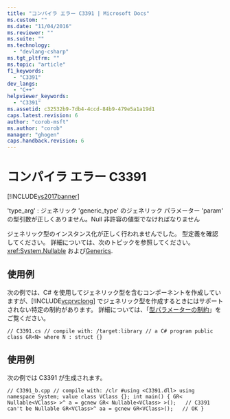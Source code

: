 ```yaml
---
title: "コンパイラ エラー C3391 | Microsoft Docs"
ms.custom: ""
ms.date: "11/04/2016"
ms.reviewer: ""
ms.suite: ""
ms.technology: 
  - "devlang-csharp"
ms.tgt_pltfrm: ""
ms.topic: "article"
f1_keywords: 
  - "C3391"
dev_langs: 
  - "C++"
helpviewer_keywords: 
  - "C3391"
ms.assetid: c32532b9-7db4-4ccd-84b9-479e5a1a19d1
caps.latest.revision: 6
author: "corob-msft"
ms.author: "corob"
manager: "ghogen"
caps.handback.revision: 6
---
```

# コンパイラ エラー C3391
[!INCLUDE[vs2017banner](../../assembler/inline/includes/vs2017banner.md)]

'type\_arg' : ジェネリック 'generic\_type' のジェネリック パラメーター 'param' の型引数が正しくありません。Null 非許容の値型でなければなりません  
  
 ジェネリック型のインスタンス化が正しく行われませんでした。  型定義を確認してください。  詳細については、次のトピックを参照してください。<xref:System.Nullable> および[Generics](../../windows/generics-cpp-component-extensions.md).  
  
## 使用例  
 次の例では、C\# を使用してジェネリック型を含むコンポーネントを作成していますが、[!INCLUDE[vcprvclong](../../error-messages/compiler-errors-2/includes/vcprvclong_md.md)] でジェネリック型を作成するときにはサポートされない特定の制約があります。 詳細については、「[型パラメーターの制約](../Topic/Constraints%20on%20Type%20Parameters%20\(C%23%20Programming%20Guide\).md)」をご覧ください。  
  
```  
// C3391.cs // compile with: /target:library // a C# program public class GR<N> where N : struct {}  
```  
  
## 使用例  
 次の例では C3391 が生成されます。  
  
```  
// C3391_b.cpp // compile with: /clr #using <C3391.dll> using namespace System; value class VClass {}; int main() { GR< Nullable<VClass> >^ a = gcnew GR< Nullable<VClass> >();   // C3391 can't be Nullable GR<VClass>^ aa = gcnew GR<VClass>();   // OK }  
```